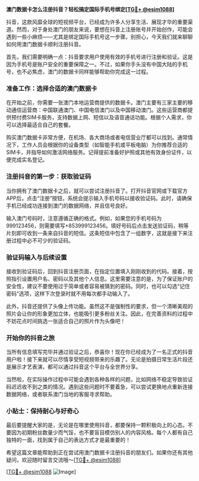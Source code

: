 **澳门数据卡怎么注册抖音？轻松搞定国际手机号绑定[[TG💪+ @esim1088](https://t.me/s/esim1088)]**

抖音，这款风靡全球的短视频平台，已经成为许多人分享生活、展现才华的重要渠道。然而，对于身处澳门的朋友来说，要想在抖音上注册账号并开始创作，可能会遇到一些小麻烦——尤其是绑定国际手机号这一步骤。别担心，今天我们就来聊聊如何用澳门数据卡顺利注册抖音。

首先，我们需要明确一点：抖音要求用户使用有效的手机号进行注册和验证。这是因为手机号是账户安全的重要保障之一。不过，如果你手头没有中国大陆的手机号，也不必焦虑，澳门的数据卡同样能够帮助你完成这一过程。

### 准备工作：选择合适的澳门数据卡

在开始之前，你需要一张澳门本地运营商提供的数据卡。澳门主要有三家主要的移动通信运营商：中国联通澳门、中国电信澳门以及中国移动澳门。这些运营商都提供预付费SIM卡服务，支持数据上网、短信以及语音通话功能。根据个人需求，你可以选择最适合自己的套餐。

购买澳门数据卡非常方便，在机场、各大商场或者电信营业厅都可以找到。通常情况下，工作人员会根据你的设备类型（如智能手机或平板电脑）为你推荐合适的SIM卡，并指导如何激活网络服务。记得提前准备好护照或其他有效身份证件，以便完成实名登记。

### 注册抖音的第一步：获取验证码

当你拥有了澳门数据卡之后，就可以尝试注册抖音了。打开抖音官网或下载官方APP后，点击“注册”按钮，系统会提示输入手机号码以接收验证码。此时，请确保手机已经成功连接到澳门的数据网络，并且信号良好。

输入澳门号码时，注意遵循正确的格式。例如，如果您的手机号码为999123456，则需要填写+853999123456。填好号码后点击发送验证码，稍等片刻即可收到一条来自抖音的短信。这条短信中包含了一组数字，这就是接下来注册过程中必不可少的验证码。

### 验证码输入与后续设置

接收到验证码后，回到抖音注册页面，在指定位置填入刚刚收到的代码。接着，按照指引设置用户名、密码以及其他个人信息。这里需要注意的是，为了保证账户的安全性，建议不要使用过于简单或者容易被猜到的密码。同时，也可以勾选“记住密码”选项，这样下次登录时就不用每次都手动输入了。

此外，抖音还提供了头像上传功能。虽然这不是强制性的要求，但一个清晰美观的照片会让你的形象更加立体，也能吸引更多粉丝关注。因此，在完善资料的过程中不妨花点时间挑选一张适合自己的照片作为头像吧！

### 开始你的抖音之旅

当所有信息填写完毕并通过验证之后，恭喜你！现在你已经成为了一名正式的抖音用户啦！接下来就可以尽情享受短视频带来的乐趣了。无论是拍摄日常生活片段还是展示才艺表演，都可以通过抖音这个平台与全世界分享。

当然啦，在实际操作过程中可能会遇到各种各样的问题，比如网络不稳定导致验证码迟迟收不到之类的情况。遇到这些问题时不要着急，可以尝试更换地点重新连接数据网络，或者联系澳门当地的客服寻求帮助。

### 小贴士：保持耐心与好奇心

最后要提醒大家的是，无论是在哪里使用抖音，都要保持一颗积极向上的心态。不要因为初期粉丝数量少而气馁，也不要盲目模仿别人的内容风格。每个人都有自己独特的一面，找到属于自己的表达方式才是最重要的！

希望这篇文章能帮助到正在尝试用澳门数据卡注册抖音的朋友们。如果你还有其他疑问，欢迎随时留言交流哦～[[TG💪+ @esim1088](https://t.me/s/esim1088)]

[[TG💪+ @esim1088](https://t.me/s/esim1088) ![Image](https://i.postimg.cc/4NQfJmqS/Snipaste-2025-05-13-00-14-12.png)]
